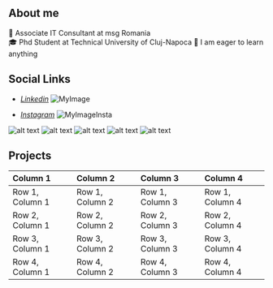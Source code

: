 ## **About me**
:pushpin: Associate IT Consultant at msg Romania \
:mortar_board: Phd Student at Technical University of Cluj-Napoca
:pushpin: I am eager to learn anything


## **Social Links**
* [*Linkedin*](https://www.linkedin.com/in/diana-elena-horincar/)
![MyImage](https://media-exp1.licdn.com/dms/image/C4E03AQGivP8ge9iVmw/profile-displayphoto-shrink_400_400/0/1633933301718?e=1643241600&v=beta&t=AqNit7HyaEZVHfhBhx0QokbikVgXu3IyfonpCKLnIHw)

* [*Instagram*](https://www.instagram.com/dianaelena1/)
![MyImageInsta](https://avatars.githubusercontent.com/u/38837073?v=4)


![alt text][2.1]
![alt text][3.1]
![alt text][4.1]
![alt text][5.1]
![alt text][6.1]


<!-- links to social media icons -->
<!-- no need to change these -->

<!-- icons with padding -->

[2.1]: http://i.imgur.com/P3YfQoD.png (facebook icon with padding)
[3.1]: http://i.imgur.com/yCsTjba.png (google plus icon with padding)
[4.1]: http://i.imgur.com/YckIOms.png (tumblr icon with padding)
[5.1]: https://www.freepik.com
[6.1]: http://i.imgur.com/0o48UoR.png (github icon with padding)

<!-- links to your social media accounts -->
<!-- update these accordingly -->

[1]: http://www.twitter.com/carlsednaoui
[2]: http://www.facebook.com/sednaoui
[3]: https://plus.google.com/+CarlSednaoui
[4]: http://carlsed.tumblr.com
[5]: http://dribbble.com/carlsednaoui
[6]: http://www.github.com/carlsednaoui




## **Projects**
| Column 1 | Column 2 | Column 3 | Column 4 |
| :--- | :--- | :--- |:--- |
| Row 1, Column 1 | Row 1, Column 2 | Row 1, Column 3 | Row 1, Column 4 |
| Row 2, Column 1 | Row 2, Column 2 | Row 2, Column 3 | Row 2, Column 4 |
| Row 3, Column 1 | Row 3, Column 2 | Row 3, Column 3 | Row 3, Column 4 |
| Row 4, Column 1 | Row 4, Column 2 | Row 4, Column 3 | Row 4, Column 4 |
